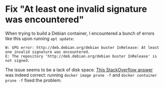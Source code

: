 # Fix "At least one invalid signature was encountered"

When trying to build a Debian container, I encountered a bunch of errors like this upon running `apt update`:

```
W: GPG error: http://deb.debian.org/debian buster InRelease: At least one invalid signature was encountered.
E: The repository 'http://deb.debian.org/debian buster InRelease' is not signed.
```

The issue seems to be a lack of disk space. [This StackOverflow answer](https://stackoverflow.com/a/62510927) was indeed correct: running `docker image prune -f` and `docker container prune -f` fixed the problem.
